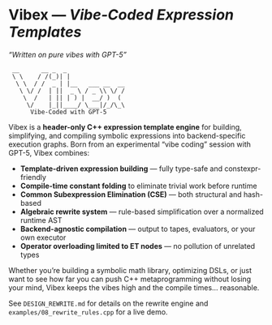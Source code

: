 # Vibex — *Vibe-Coded Expression Templates*
*“Written on pure vibes with GPT-5”*

```
 __      __ _  _
 \ \    / /(_)| |
  \ \  / /  _ | |__   ___ __  __
   \ \/ /  | ||  _ \ / _ \\ \/ /
    \  /   | || | ) |  __/ )  (
     \/    |_||____/ \___|/_/\_\
      Vibe-Coded with GPT-5
```

Vibex is a **header-only C++ expression template engine** for building, simplifying, and compiling symbolic expressions into backend-specific execution graphs. Born from an experimental “vibe coding” session with GPT-5, Vibex combines:

- **Template-driven expression building** — fully type-safe and constexpr-friendly
- **Compile-time constant folding** to eliminate trivial work before runtime
- **Common Subexpression Elimination (CSE)** — both structural and hash-based
- **Algebraic rewrite system** — rule-based simplification over a normalized runtime AST
- **Backend-agnostic compilation** — output to tapes, evaluators, or your own executor
- **Operator overloading limited to ET nodes** — no pollution of unrelated types

Whether you’re building a symbolic math library, optimizing DSLs, or just want to see how far you can push C++ metaprogramming without losing your mind, Vibex keeps the vibes high and the compile times… reasonable.

See `DESIGN_REWRITE.md` for details on the rewrite engine and `examples/08_rewrite_rules.cpp` for a live demo.
